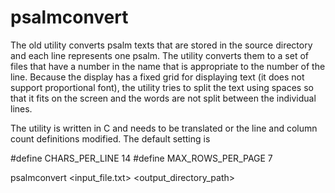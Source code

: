 # psalmconvert

The old utility converts psalm texts that are stored in the source directory and each line represents one psalm. The utility converts them to a set of files that have a number in the name that is appropriate to the number of the line. Because the display has a fixed grid for displaying text (it does not support proportional font), the utility tries to split the text using spaces so that it fits on the screen and the words are not split between the individual lines. 

The utility is written in C and needs to be translated or the line and column count definitions modified. The default setting is 


#define CHARS_PER_LINE      14
#define MAX_ROWS_PER_PAGE   7 


psalmconvert <input_file.txt>  <output_directory_path>



